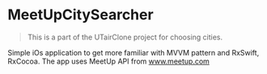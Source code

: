 # MeetUpCitySearcher
> This is a part of the UTairClone project for choosing cities.

Simple iOs application to get more familiar with MVVM pattern and RxSwift, RxCocoa. The app uses MeetUp API from www.meetup.com
 
